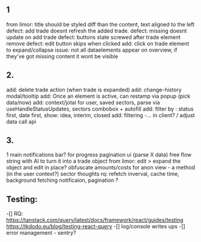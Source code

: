 ## 1
from limor: title should be styled diff than the content, text aligned to the left
defect: add trade doesnt refresh the added trade.
defect: missing doesnt update on add trade
defect: buttons state screwed after trade element remove 
defect: edit button skips when clicked
add: click on trade element to expand/collapse
issue: not all dataelements appear on overview, if they've got missing content it wont be visible

## 2.
add: delete trade action (when trade is expanded)
add: change-history modal/tooltip
add: Once an element is active, can restamp via popup (pick data/now) 
add: context/jotai for user, saved sectors, parse via useHandleStatusUpdates, sectors combobox +  autofill
add: filter by : status first, date first, show: idea, interim, closed
add: filtering -... in client? / adjust data call api

## 3.
1 main notifications bar? for progress
pagination ui (parse X data)
free flow string with AI to turn it into a trade object
from limor: edit > expand the object and edit in place?
obfuscate amounts/costs for anon view - a method (in the user context?)
sector thoughts
rq: refetch inverval, cache time, background fetching notificaion, pagination ?

## Testing:
 -[] RQ: https://tanstack.com/query/latest/docs/framework/react/guides/testing
        https://tkdodo.eu/blog/testing-react-query
 -[] log/console writes ups
 -[] error management - sentry? 